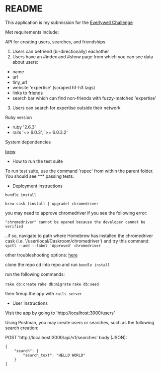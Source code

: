 # README

This application is my submission for the [Everlywell Challenge](https://github.com/EverlyWell/backend-challenge)

Met requirements include:

API for creating users, searches, and friendships

1. Users can befriend (bi-directionally) eachother
2. Users have an #index and #show page from which you can see data about users:
* name
* url
* tiny_url
* website 'expertise' (scraped h1-h3 tags)
* links to friends
* search bar which can find non-friends with fuzzy-matched 'expertise'
3. Users can search for expertise outside their network

Ruby version
* ruby '2.6.3'
* rails '~> 6.0.3', '>= 6.0.3.2'

System dependencies

[brew](https://brew.sh/)

* How to run the test suite

To run test suite, use the command 'rspec' from within the parent folder.
You should see *** passing tests.

* Deployment instructions

`bundle install`

`brew cask (install | upgrade) chromedriver`

you may need to approve chromedriver if you see the following error:
```
"chromedriver" cannot be opened because the developer cannot be verified
```
..if so, navigate to path where Homebrew has installed the chromedriver cask (i.e. '/user/local/Caskroom/chromedriver')
and try this command: `spctl --add --label 'Approved' chromedriver`

other troubleshooting options: [here](https://stackoverflow.com/questions/60362018/macos-catalinav-10-15-3-error-chromedriver-cannot-be-opened-because-the-de)

clone the repo
cd into repo and run `bundle install`

run the following commands:

`rake db:create`
`rake db:migrate`
`rake db:seed`

then fireup the app with `rails server`

* User Instructions

Visit the app by going to 'http://localhost:3000/users'

Using Postman, you may create users or searches, such as the following search creation:

POST 'http://localhost:3000/api/v1/searches'
body (JSON):
```
{
	"search": {
		"search_text": "HELLO WORLD"
	}
}
```